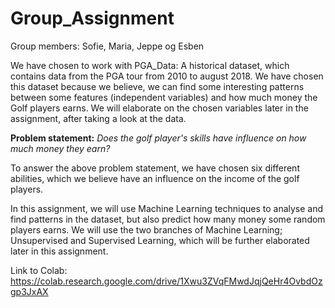 # Group_Assignment
Group members: Sofie, Maria, Jeppe og Esben

We have chosen to work with PGA_Data: A historical dataset, which contains data from the PGA tour from 2010 to august 2018. We have chosen this dataset because we believe, we can find some interesting patterns between some features (independent variables) and how much money the Golf players earns. We will elaborate on the chosen variables later in the assignment, after taking a look at the data.  

**Problem statement:** 
*Does the golf player's skills have influence on how much money they earn?*


To answer the above problem statement, we have chosen six different abilities, which we believe have an influence on the income of the golf players. 

In this assignment, we will use Machine Learning techniques to analyse and find patterns in the dataset, but also predict how many money some random players earns. We will use the two branches of Machine Learning; Unsupervised and Supervised Learning, which will be further elaborated later in this assignment.

Link to Colab: https://colab.research.google.com/drive/1Xwu3ZVqFMwdJqjQeHr4OvbdOzgp3JxAX
